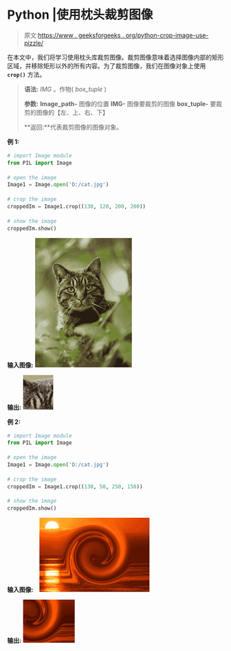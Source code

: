 # Python |使用枕头裁剪图像

> 原文:[https://www . geeksforgeeks . org/python-crop-image-use-pizzle/](https://www.geeksforgeeks.org/python-crop-image-using-pillow/)

在本文中，我们将学习使用枕头库裁剪图像。裁剪图像意味着选择图像内部的矩形区域，并移除矩形以外的所有内容。为了裁剪图像，我们在图像对象上使用 **`crop()`** 方法。

> **语法:** *IMG* 。作物( *box_tuple* )
> 
> **参数:**
> **Image_path-** 图像的位置
> **IMG-** 图像要裁剪的图像
> **box_tuple-** 要裁剪的图像的【左、上、右、下】
> 
> **返回:**代表裁剪图像的图像对象。

**例 1:**

```py
# import Image module
from PIL import Image

# open the image
Image1 = Image.open('D:/cat.jpg')

# crop the image
croppedIm = Image1.crop((130, 120, 200, 200))

# show the image
croppedIm.show()
```

**输入图像:**
![](img/41b72b96bb42fb49770875f89576307f.png)

**输出:**
![](img/5a9d6bec66d7c127cdce30ce959ee047.png)

**例 2:**

```py
# import Image module
from PIL import Image

# open the image
Image1 = Image.open('D:/cat.jpg')

# crop the image
croppedIm = Image1.crop((130, 50, 250, 150))

# show the image
croppedIm.show()
```

**输入图像:**
![](img/9484b2059b01c33d6b681bc0d87c42fc.png)

**输出:**
![](img/0d78058ba0b7f0a21ae3f231b726f74f.png)